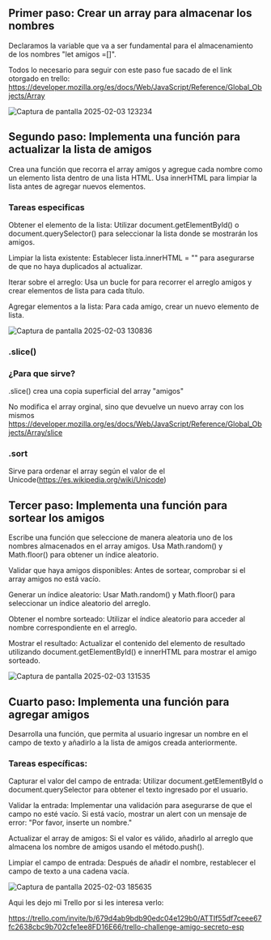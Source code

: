 ## Primer paso: Crear un array para almacenar los nombres
Declaramos la variable que va a ser fundamental para el 
almacenamiento de los nombres "let amigos =[]". 

Todos lo necesario para seguir con este paso fue sacado de el link otorgado en trello:
https://developer.mozilla.org/es/docs/Web/JavaScript/Reference/Global_Objects/Array

![Captura de pantalla 2025-02-03 123234](https://github.com/user-attachments/assets/eef5ed45-6300-49aa-9113-e4e36d0fa1c3)

## Segundo paso: Implementa una función para actualizar la lista de amigos
Crea una función que recorra el array amigos y agregue cada nombre como un elemento lista dentro de una lista HTML. Usa innerHTML para limpiar la lista antes de agregar nuevos elementos.

### Tareas especificas

Obtener el elemento de la lista: Utilizar document.getElementById() o document.querySelector() para seleccionar la lista donde se mostrarán los amigos.

Limpiar la lista existente: Establecer lista.innerHTML = "" para asegurarse de que no haya duplicados al actualizar. <br>

Iterar sobre el arreglo: Usa un bucle for para recorrer el arreglo amigos y crear elementos de lista para cada título.<br>

Agregar elementos a la lista: Para cada amigo, crear un nuevo elemento de lista.

![Captura de pantalla 2025-02-03 130836](https://github.com/user-attachments/assets/78cc47ae-5d45-4cc9-a25c-6383bf87bce1)

### .slice()

### ¿Para que sirve?

.slice() crea una copia superficial del array "amigos"<br>

No modifica el array orginal, sino que devuelve un nuevo array con los mismos <br>
https://developer.mozilla.org/es/docs/Web/JavaScript/Reference/Global_Objects/Array/slice

### .sort
Sirve para ordenar el array según el valor de el Unicode(https://es.wikipedia.org/wiki/Unicode)

## Tercer paso: Implementa una función para sortear los amigos

Escribe una función que seleccione de manera aleatoria uno de los nombres almacenados en el array amigos. Usa Math.random() y Math.floor() para obtener un índice aleatorio. <br>

Validar que haya amigos disponibles: Antes de sortear, comprobar si el array amigos no está vacío.<br>

Generar un índice aleatorio: Usar Math.random() y Math.floor() para seleccionar un índice aleatorio del arreglo.<br>

Obtener el nombre sorteado: Utilizar el índice aleatorio para acceder al nombre correspondiente en el arreglo.<br>

Mostrar el resultado: Actualizar el contenido del elemento de resultado utilizando document.getElementById()  e innerHTML para mostrar el amigo sorteado.

![Captura de pantalla 2025-02-03 131535](https://github.com/user-attachments/assets/030f8c4c-366d-4f0f-aa0b-ffb77744781f)

## Cuarto paso: Implementa una función para agregar amigos
Desarrolla una función, que permita al usuario ingresar un nombre en el campo de texto y añadirlo a la lista de amigos creada anteriormente.

### Tareas específicas:
 
Capturar el valor del campo de entrada: Utilizar document.getElementById o document.querySelector para obtener el texto ingresado por el usuario.<br>

Validar la entrada: Implementar una validación para asegurarse de que el campo no esté vacío. Si está vacío, mostrar un alert con un mensaje de error: "Por favor, inserte un nombre."<br>

Actualizar el array de amigos: Si el valor es válido, añadirlo al arreglo que almacena los nombre de amigos usando el método.push().<br>

Limpiar el campo de entrada: Después de añadir el nombre, restablecer el campo de texto a una cadena vacía.

![Captura de pantalla 2025-02-03 185635](https://github.com/user-attachments/assets/539772f5-c05c-4e26-84bf-722ddda4e1cf)<br>

Aqui les dejo mi Trello por si les interesa verlo: <br>

https://trello.com/invite/b/679d4ab9bdb90edc04e129b0/ATTIf55df7ceee67fc2638cbc9b702cfe1ee8FD16E66/trello-challenge-amigo-secreto-esp






